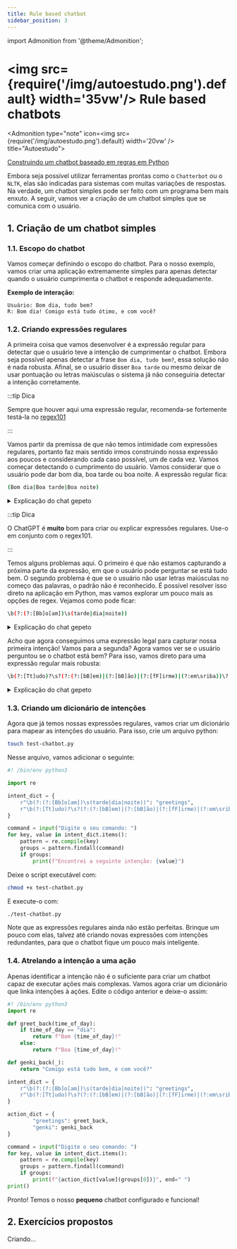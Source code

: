 ```yaml
---
title: Rule based chatbot
sidebar_position: 3
---
```

import Admonition from '@theme/Admonition';

# <img src={require('/img/autoestudo.png').default} width='35vw'/> Rule based chatbots

<Admonition 
    type="note" 
    icon=<img src={require('/img/autoestudo.png').default} width='20vw' />
    title="Autoestudo">

[Construindo um chatbot baseado em regras em
Python](https://datasciencedojo.com/blog/rule-based-chatbot-in-python/#)

</Admonition>

Embora seja possível utilizar ferramentas prontas como o `Chatterbot` ou o
`NLTK`, elas são indicadas para sistemas com muitas variações de respostas. Na
verdade, um chatbot simples pode ser feito com um programa bem mais enxuto. A
seguir, vamos ver a criação de um chatbot simples que se comunica com o
usuário.

## 1. Criação de um chatbot simples

### 1.1. Escopo do chatbot 

Vamos começar definindo o escopo do chatbot. Para o nosso exemplo, vamos criar
uma aplicação extremamente simples para apenas detectar quando o usuário
cumprimenta o chatbot e responde adequadamente.

**Exemplo de interação:**

```
Usuário: Bom dia, tudo bem?
R: Bom dia! Comigo está tudo ótimo, e com você?
```

### 1.2. Criando expressões regulares

A primeira coisa que vamos desenvolver é a expressão regular para detectar que
o usuário teve a intenção de cumprimentar o chatbot. Embora seja possível
apenas detectar a frase `Bom dia, tudo bem?`, essa solução não é nada robusta.
Afinal, se o usuário disser `Boa tarde` ou mesmo deixar de usar pontuação ou
letras maiúsculas o sistema já não conseguiria detectar a intenção
corretamente.

:::tip Dica

Sempre que houver aqui uma expressão regular, recomenda-se fortemente testá-la
no [regex101](https://regex101.com)

:::

Vamos partir da premissa de que não temos intimidade com expressões regulares,
portanto faz mais sentido irmos construindo nossa expressão aos poucos e
considerando cada caso possível, um de cada vez. Vamos começar detectando o
cumprimento do usuário. Vamos considerar que o usuário pode dar bom dia, boa
tarde ou boa noite. A expressão regular fica: 

```bash
(Bom dia|Boa tarde|Boa noite)
```

<details><summary>Explicação do chat gepeto</summary>
A expressão regular `(Bom dia|Boa tarde|Boa noite)` usa um mecanismo chamado
alternância para combinar uma de várias opções diferentes. Aqui está o que cada
parte faz:

- `( ... )`: Os parênteses são usados para agrupar partes da expressão regular.
  Eles não apenas agrupam a expressão, mas também criam o que é conhecido como
  um grupo de captura. Isso significa que o texto que corresponde a esta parte
  da expressão pode ser "capturado" para uso posterior.

- `Bom dia`: Esta é uma sequência literal que corresponderá exatamente ao texto
  "Bom dia".

- `Boa tarde`: Assim como "Bom dia", esta é outra sequência literal que
  corresponderá exatamente ao texto "Boa tarde".

- `Boa noite`: E esta é mais uma sequência literal, correspondendo exatamente
  ao texto "Boa noite".

- `|`: Este é o operador de alternância, e funciona como um "ou" lógico. Isso
  significa que a expressão regular corresponderá a "Bom dia" OU "Boa tarde" OU
  "Boa noite".

Portanto, essa expressão regular procura por uma de três diferentes saudações.
Se qualquer uma das saudações especificadas aparecer no texto de destino, a
expressão regular considerará isso uma correspondência.
</details>

:::tip Dica

O ChatGPT é **muito** bom para criar ou explicar expressões regulares. Use-o em
conjunto com o regex101.

:::

Temos alguns problemas aqui. O primeiro é que não estamos capturando a próxima
parte da expressão, em que o usuário pode perguntar se está tudo bem. O segundo
problema é que se o usuário não usar letras maiúsculas no começo das palavras,
o padrão não é reconhecido. É possível resolver isso direto na aplicação em
Python, mas vamos explorar um pouco mais as opções de regex. Vejamos como pode
ficar:

```bash
\b(?:(?:[Bb]o[am])\s(tarde|dia|noite))
```

<details><summary>Explicação do chat gepeto</summary>

A expressão regular `\b(?:(?:[Bb]o[am])\s(tarde|dia|noite))` é um pouco mais
complexa do que a anterior e possui diversas partes:

- `\b`: É um metacaractere que representa um limite de palavra (word boundary).
  Isso significa que o padrão seguinte deve começar no início de uma palavra.

- `(?: ... )`: É um grupo de não captura. Grupos de não captura agrupam
  múltiplas partes de uma expressão regular juntas sem capturar o texto que
  corresponde a essa parte para uso posterior. Eles são usados para aplicar
  quantificadores a partes da expressão, mas sem a sobrecarga de armazenar a
  captura.

- `[Bb]`: É um conjunto de caracteres que corresponderá a 'B' maiúsculo ou 'b'
  minúsculo.

- `o[am]`: Segue a mesma lógica do conjunto anterior, correspondendo a "oa" ou
  "om", o que permite a formação das palavras "Boa" ou "Bom".

- `\s`: Corresponde a qualquer espaço em branco, como espaços, tabs, etc.

- `(tarde|dia|noite)`: É um grupo de captura que vai corresponder a uma das
  palavras "tarde", "dia" ou "noite".

Portanto, essa expressão regular vai corresponder a "Bom dia", "Bom tarde",
"Bom noite", "Boa dia", "Boa tarde", "Boa noite", com qualquer combinação de
maiúsculas e minúsculas para "Bom/Boa", devido ao `[Bb]` e `[oa]`, e apenas se
essas combinações aparecerem como palavras isoladas no texto, por causa do
`\b`.

Aqui estão alguns exemplos de como esta expressão regular funcionaria:

- "Bom dia" → Corresponde (e captura "dia")
- "boa tarde" → Corresponde (e captura "tarde")
- "BoM Noite" → Corresponde (e captura "noite")
- "abomdia" → Não corresponde (porque "abomdia" não começa no limite de uma
  palavra devido à ausência de espaço ou separador de palavras antes de "bom")

</details>

Acho que agora conseguimos uma expressão legal para capturar nossa primeira
intenção! Vamos para a segunda? Agora vamos ver se o usuário perguntou se o
chatbot está bem? Para isso, vamos direto para uma expressão regular mais
robusta:

```bash
\b(?:[Tt]udo)?\s?(?:(?:[bB]em)|(?:[bB]ão)|(?:[fF]irme)|(?:em\sriba))\?
```

<details><summary>Explicação do chat gepeto</summary>
A expressão regular
`\b(?:[Tt]udo)?\s?(?:(?:[bB]em)|(?:[bB]ão)|(?:[fF]irme)|(?:em\sriba))\?` busca
por várias expressões que podem ser usadas para perguntar informalmente como
alguém está. Aqui está o que cada parte da expressão faz:

- `\b`: Indica um limite de palavra, o que significa que o padrão deve ocorrer
  no início de uma palavra.

- `(?:[Tt]udo)?`: É um grupo de não captura que procura pela palavra "Tudo" ou
  "tudo". O `?` depois do grupo de não captura indica que a presença da palavra
  "Tudo" ou "tudo" é opcional.

- `\s?`: Corresponde a zero ou um espaço em branco (espaço, tabulação, etc.). A
  questão `?` significa que o espaço pode ou não estar presente.

- `(?: ... )`: São grupos de não captura usados para agrupar expressões
  alternativas sem capturar o que foi correspondido.

- `(?:[bB]em)`: Este grupo de não captura vai corresponder à palavra "bem" ou
  "Bem".

- `(?:[bB]ão)`: Este grupo de não captura vai corresponder à palavra "bão" (uma
  forma coloquial de "bom" em português) ou "Bão".

- `(?:[fF]irme)`: Este grupo de não captura vai corresponder à palavra "firme"
  ou "Firme".

- `(?:em\sriba)`: Este grupo de não captura vai corresponder à expressão "em
  riba" (provavelmente uma forma coloquial de "em cima").

- `\?`: Corresponde a um ponto de interrogação literal, indicando que a
  expressão que está sendo buscada provavelmente é uma pergunta.

Juntando tudo isso, a expressão regular pode corresponder a várias formas de
perguntar informalmente como alguém está, incluindo a presença ou ausência da
palavra "Tudo" no começo e também considerando variações comuns de escrita e
coloquialismos. Por exemplo, ela pode corresponder a:

- "Tudo bem?"
- "tudo bão?"
- "Bem?"
- "bão?"
- "Firme?"
- "em riba?"

A expressão é flexível o suficiente para pegar diferentes variações de
espaçamento e capitalização.
</details>

### 1.3. Criando um dicionário de intenções 

Agora que já temos nossas expressões regulares, vamos criar um dicionário para
mapear as intenções do usuário. Para isso, crie um arquivo python:

```bash
touch test-chatbot.py
```

Nesse arquivo, vamos adicionar o seguinte:
```python title="test-chatbot.py" showLineNumbers
#! /bin/env python3

import re

intent_dict = {
    r"\b(?:(?:[Bb]o[am])\s(tarde|dia|noite))": "greetings",
    r"\b(?:[Tt]udo)?\s?(?:(?:[bB]em)|(?:[bB]ão)|(?:[fF]irme)|(?:em\sriba))\?": "genki"
}

command = input("Digite o seu comando: ")
for key, value in intent_dict.items():
    pattern = re.compile(key)
    groups = pattern.findall(command)
    if groups:
        print(f"Encontrei a seguinte intenção: {value}")
```

Deixe o script executável com:
```bash
chmod +x test-chatbot.py
```

E execute-o com:

```bash
./test-chatbot.py
```

Note que as expressões regulares ainda não estão perfeitas. Brinque um pouco
com elas, talvez até criando novas expressões com intenções redundantes, para
que o chatbot fique um pouco mais inteligente.

### 1.4. Atrelando a intenção a uma ação

Apenas identificar a intenção não é o suficiente para criar um chatbot capaz de
executar ações mais complexas. Vamos agora criar um dicionário que linka
intenções à ações. Edite o código anterior e deixe-o assim:

```python title="test-chatbot.py" showLineNumbers
#! /bin/env python3
import re

def greet_back(time_of_day):
    if time_of_day == "dia":
        return f"Bom {time_of_day}!"
    else:
        return f"Boa {time_of_day}!"

def genki_back(_):
    return "Comigo está tudo bem, e com você?"

intent_dict = {
    r"\b(?:(?:[Bb]o[am])\s(tarde|dia|noite))": "greetings",
    r"\b(?:[Tt]udo)?\s?(?:(?:[bB]em)|(?:[bB]ão)|(?:[fF]irme)|(?:em\sriba))\?": "genki"
}

action_dict = {
        "greetings": greet_back,
        "genki": genki_back
}

command = input("Digite o seu comando: ")
for key, value in intent_dict.items():
    pattern = re.compile(key)
    groups = pattern.findall(command)
    if groups:
        print(f"{action_dict[value](groups[0])}", end=" ")
print()
```

Pronto! Temos o nosso **pequeno** chatbot configurado e funcional!

## 2. Exercícios propostos

Criando...
